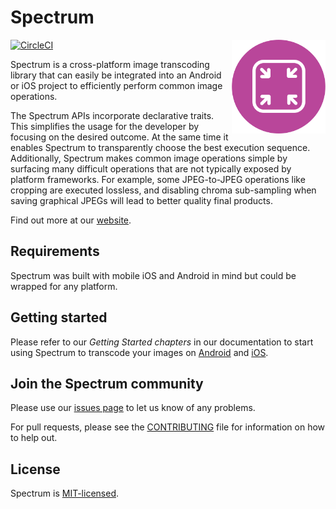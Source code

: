 # Spectrum

<img src="website/static/img/spectrum_logo_circle.png" width=150 align=right>

[![CircleCI](https://circleci.com/gh/facebookincubator/spectrum.svg?style=svg)](https://circleci.com/gh/facebookincubator/spectrum)

Spectrum is a cross-platform image transcoding library that can easily be integrated into an Android or iOS project to efficiently perform common image operations.

The Spectrum APIs incorporate declarative traits. This simplifies the usage for the developer by focusing on the desired outcome. At the same time it enables Spectrum to transparently choose the best execution sequence. Additionally, Spectrum makes common image operations simple by surfacing many difficult operations that are not typically exposed by platform frameworks. For example, some JPEG-to-JPEG operations like cropping are executed lossless, and disabling chroma sub-sampling when saving graphical JPEGs will lead to better quality final products.

Find out more at our [website](https://libspectrum.io).

## Requirements

Spectrum was built with mobile iOS and Android in mind but could be wrapped for any platform.

## Getting started

Please refer to our _Getting Started chapters_ in our documentation to start using Spectrum to transcode your images on [Android](https://libspectrum.io/docs/getting_started_android) and [iOS](https://libspectrum.io/docs/getting_started_ios).

## Join the Spectrum community

Please use our [issues page](https://github.com/facebookincubator/spectrum/issues) to let us know of any problems.

For pull requests, please see the [CONTRIBUTING](./CONTRIBUTING.md) file for information on how to help out.

## License

Spectrum is [MIT-licensed](./LICENSE).
